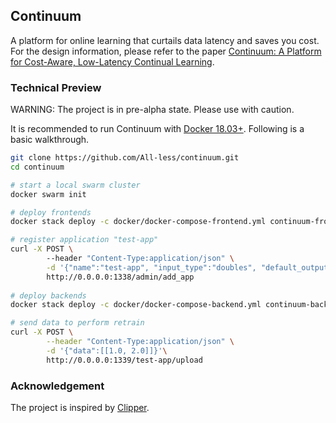 ## Continuum

A platform for online learning that curtails data latency and saves you cost. For the design information, please refer to the paper [Continuum: A Platform for Cost-Aware, Low-Latency Continual Learning](https://dl.acm.org/citation.cfm?id=3267817).

### Technical Preview

WARNING: The project is in pre-alpha state. Please use with caution.

It is recommended to run Continuum with [Docker 18.03+](https://docs.docker.com/release-notes/docker-ce/). Following is a basic walkthrough.

```bash
git clone https://github.com/All-less/continuum.git
cd continuum

# start a local swarm cluster
docker swarm init

# deploy frontends
docker stack deploy -c docker/docker-compose-frontend.yml continuum-frontend

# register application "test-app"
curl -X POST \                                    
        --header "Content-Type:application/json" \
        -d '{"name":"test-app", "input_type":"doubles", "default_output":"-1.0", "latency_slo_micros":100000 }' \
        http://0.0.0.0:1338/admin/add_app
  
# deploy backends
docker stack deploy -c docker/docker-compose-backend.yml continuum-backend

# send data to perform retrain
curl -X POST \
        --header "Content-Type:application/json" \
        -d '{"data":[[1.0, 2.0]]}'\
        http://0.0.0.0:1339/test-app/upload

```

### Acknowledgement

The project is inspired by [Clipper](http://clipper.ai/).
